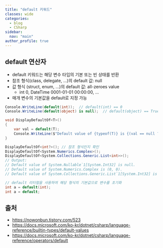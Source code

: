 ```yaml
---
title: "default 키워드"
classes: wide
categories: 
  - blog
  - CSharp
sidebar:
  nav: "main"
author_profile: true
---
```

   
## default 연산자
* default 키워드는 해당 변수 타입의 기본 또는 빈 상태를 반환
* 참조 형식(class, delegate, ...)의 default 값: null
* 값 형식 (struct, enum, ...)의 default 값: all-zeroes value
  - int 0, DateTime 0001-01-01 00:00:00, ...
* 매개 변수의 기본값을 default로 지정 가능
  
```csharp
Console.WriteLine(default(int));  // default(int) == 0
Console.WriteLine(default(object) is null);  // default(object) == True

void DisplayDefaultOf<T>()
{
    var val = default(T);
    Console.WriteLine($"Default value of {typeof(T)} is {(val == null ? "null" : val.ToString())}.");
}

DisplayDefaultOf<int?>(); // 참조 형식인지 확인
DisplayDefaultOf<System.Numerics.Complex>();
DisplayDefaultOf<System.Collections.Generic.List<int>>();
// Output:
// Default value of System.Nullable`1[System.Int32] is null.
// Default value of System.Numerics.Complex is (0, 0).
// Default value of System.Collections.Generic.List`1[System.Int32] is null.

// default 리터럴을 사용하여 해당 형식의 기본값으로 변수를 초기화
int a = default(int);
int a = default;
```

## 출처
* <https://nowonbun.tistory.com/523>
* <https://docs.microsoft.com/ko-kr/dotnet/csharp/language-reference/builtin-types/default-values>
* <https://docs.microsoft.com/ko-kr/dotnet/csharp/language-reference/operators/default>